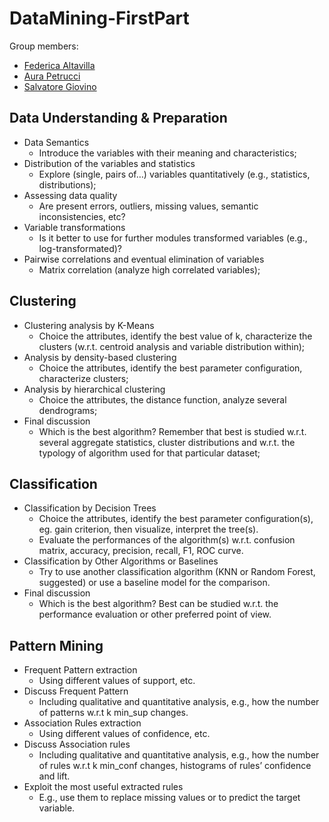 # DataMining-FirstPart

Group members:
- [Federica Altavilla](https://github.com/federicaaltavilla)
- [Aura Petrucci](https://github.com/aurapetrucci)
- [Salvatore Giovino](https://github.com/SalvoGiovi)

## Data Understanding & Preparation
-	Data Semantics
    -	Introduce the variables with their meaning and characteristics;
-	Distribution of the variables and statistics
    -	Explore (single, pairs of…) variables quantitatively (e.g., statistics, distributions);
-	Assessing data quality
    -	Are present errors, outliers, missing values, semantic inconsistencies, etc?
-	Variable transformations
    -	Is it better to use for further modules transformed variables (e.g., log-transformated)?
-	Pairwise correlations and eventual elimination of variables
    -	Matrix correlation (analyze high correlated variables);

## Clustering
-	Clustering analysis by K-Means
    -	Choice the attributes, identify the best value of k, characterize the clusters (w.r.t. centroid analysis and variable distribution within);
-	Analysis by density-based clustering
    -	Choice the attributes, identify the best parameter configuration, characterize clusters;
-	Analysis by hierarchical clustering
    -	Choice the attributes, the distance function, analyze several dendrograms;
-	Final discussion
    -	Which is the best algorithm? Remember that best is studied w.r.t. several aggregate statistics, cluster distributions and w.r.t. the typology of algorithm used for that particular dataset;

## Classification
-	Classification by Decision Trees
    -	Choice the attributes, identify the best parameter configuration(s), eg. gain criterion, then visualize, interpret the tree(s).
    -	Evaluate the performances of the algorithm(s) w.r.t. confusion matrix, accuracy, precision, recall, F1, ROC curve.
-	Classification by Other Algorithms or Baselines
    -	Try to use another classification algorithm (KNN or Random Forest, suggested) or use a baseline model for the comparison.
-	Final discussion
    -	Which is the best algorithm? Best can be studied w.r.t. the performance evaluation or other preferred point of view.

## Pattern Mining
-	Frequent Pattern extraction
    -	Using different values of support, etc.
-	Discuss Frequent Pattern
    -	Including qualitative and quantitative analysis, e.g., how the number of patterns w.r.t k min_sup changes.
-	Association Rules extraction
    -	Using different values of confidence, etc.
-	Discuss Association rules
    -	Including qualitative and quantitative analysis, e.g., how the number of rules w.r.t k min_conf changes, histograms of rules’ confidence and lift.
-	Exploit the most useful extracted rules
    -	E.g., use them to replace missing values or to predict the target variable.
